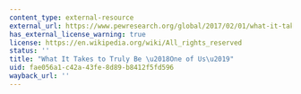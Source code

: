 ```yaml
---
content_type: external-resource
external_url: https://www.pewresearch.org/global/2017/02/01/what-it-takes-to-truly-be-one-of-us/
has_external_license_warning: true
license: https://en.wikipedia.org/wiki/All_rights_reserved
status: ''
title: "What It Takes to Truly Be \u2018One of Us\u2019"
uid: fae056a1-c42a-43fe-8d89-b8412f5fd596
wayback_url: ''
---
```

